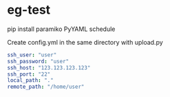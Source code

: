 # eg-test

pip install paramiko PyYAML schedule


Create config.yml in the same directory with upload.py
```yaml
ssh_user: "user"
ssh_password: "user"
ssh_host: "123.123.123.123"
ssh_port: "22"
local_path: "."
remote_path: "/home/user"
```